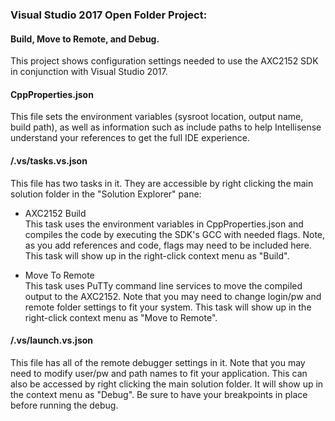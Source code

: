 
### Visual Studio 2017 Open Folder Project:  
#### Build, Move to Remote, and Debug.  

This project shows configuration settings needed to use the AXC2152 SDK in conjunction with Visual Studio 2017.  

#### CppProperties.json  
  This file sets the environment variables (sysroot location, output name, build path), as well as information such as include paths to help Intellisense understand your references to get the full IDE experience.  
  
#### /.vs/tasks.vs.json  

This file has two tasks in it.  They are accessible by right clicking the main solution folder in the "Solution Explorer" pane:  
  
* AXC2152 Build  
  This task uses the environment variables in CppProperties.json and compiles the code by executing the SDK's GCC with needed flags. Note, as you add references and code, flags may need to be included here.  This task will show up in the right-click context menu as "Build".  
  
* Move To Remote  
  This task uses PuTTy command line services to move the compiled output to the AXC2152. Note that you may need to change login/pw and remote folder settings to fit your system.  This task will show up in the right-click context menu as "Move to Remote".  
       
#### /.vs/launch.vs.json  
  This file has all of the remote debugger settings in it. Note that you may need to modify user/pw and path names to fit your application.  This can also be accessed by right clicking the main solution folder.  It will show up in the context menu as "Debug". Be sure to have your breakpoints in place before running the debug.  
